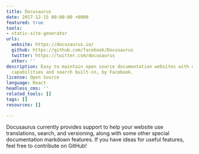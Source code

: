 ```yaml
---
title: Docusaurus
date: 2017-12-15 00:00:00 +0000
featured: true
tools:
- static-site-generator
urls:
  website: https://docusaurus.io/
  github: https://github.com/facebook/Docusaurus
  twitter: https://twitter.com/docusaurus
  other: ''
description: Easy to maintain open source documentation websites with multilingual
  capabilities and search built-in, by Facebook.
license: Open Source
language: React
headless_cms: ''
related_tools: []
tags: []
resources: []

---
```

Docusaurus currently provides support to help your website use translations, search, and versioning, along with some other special documentation markdown features. If you have ideas for useful features, feel free to contribute on GitHub!
